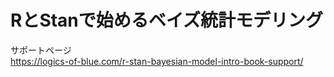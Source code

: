 #  RとStanで始めるベイズ統計モデリング
サポートページ  
https://logics-of-blue.com/r-stan-bayesian-model-intro-book-support/  
  
  
  

